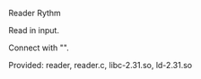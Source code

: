 Reader
Rythm

Read in input.

Connect with "".

Provided: reader, reader.c, libc-2.31.so, ld-2.31.so
